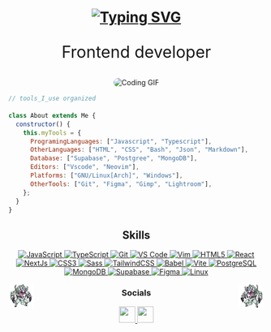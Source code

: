 <h1 align="center">
  <a href="https://git.io/typing-svg">
    <img src="https://readme-typing-svg.herokuapp.com?font=Fira+Code&size=50&pause=1000&color=B814CD&center=true&vCenter=true&lines=Hi+There!%F0%9F%91%8B;I'm+Hronyya!" alt="Typing SVG" />
  </a>
</h1>

<p align="center" style="font-size:2rem;">Frontend developer</p>

<div align="center">
  <img src="https://i.pinimg.com/originals/82/9a/fb/829afba7de253e927c9c56bd58c4ba3d.gif" width="40%" style="border-radius:40px;" alt="Coding GIF">
</div>

```js
// tools_I_use organized

class About extends Me {
  constructor() {
    this.myTools = {
      ProgramingLanguages: ["Javascript", "Typescript"],
      OtherLanguages: ["HTML", "CSS", "Bash", "Json", "Markdown"],
      Database: ["Supabase", "Postgree", "MongoDB"],
      Editors: ["Vscode", "Neovim"],
      Platforms: ["GNU/Linux[Arch]", "Windows"],
      OtherTools: ["Git", "Figma", "Gimp", "Lightroom"],
    };
  }
}
```

<h2 align="center">Skills</h2>
<p align="center">
  <a href="https://developer.mozilla.org/en-US/docs/Web/JavaScript" target="_blank" rel="noreferrer">
    <img src="https://raw.githubusercontent.com/danielcranney/readme-generator/main/public/icons/skills/javascript-colored.svg" width="36" height="36" alt="JavaScript" />
  </a>
  <a href="https://www.typescriptlang.org/" target="_blank" rel="noreferrer">
    <img src="https://raw.githubusercontent.com/danielcranney/readme-generator/main/public/icons/skills/typescript-colored.svg" width="36" height="36" alt="TypeScript" />
  </a>
  <a href="https://git-scm.com/" target="_blank" rel="noreferrer">
    <img src="https://raw.githubusercontent.com/danielcranney/readme-generator/main/public/icons/skills/git-colored.svg" width="36" height="36" alt="Git" />
  </a>
  <a href="https://code.visualstudio.com/" target="_blank" rel="noreferrer">
    <img src="https://raw.githubusercontent.com/danielcranney/readme-generator/main/public/icons/skills/visualstudiocode.svg" width="36" height="36" alt="VS Code" />
  </a>
  <a href="https://www.vim.org/" target="_blank" rel="noreferrer">
    <img src="https://raw.githubusercontent.com/danielcranney/readme-generator/main/public/icons/skills/vim.svg" width="36" height="36" alt="Vim" />
  </a>
  <a href="https://developer.mozilla.org/en-US/docs/Glossary/HTML5" target="_blank" rel="noreferrer">
    <img src="https://raw.githubusercontent.com/danielcranney/readme-generator/main/public/icons/skills/html5-colored.svg" width="36" height="36" alt="HTML5" />
  </a>
  <a href="https://reactjs.org/" target="_blank" rel="noreferrer">
    <img src="https://raw.githubusercontent.com/danielcranney/readme-generator/main/public/icons/skills/react-colored.svg" width="36" height="36" alt="React" />
  </a>
  <a href="https://nextjs.org/docs" target="_blank" rel="noreferrer">
    <img src="https://raw.githubusercontent.com/danielcranney/readme-generator/main/public/icons/skills/nextjs-colored.svg" width="36" height="36" alt="NextJs" />
  </a>
  <a href="https://www.w3.org/TR/CSS/#css" target="_blank" rel="noreferrer">
    <img src="https://raw.githubusercontent.com/danielcranney/readme-generator/main/public/icons/skills/css3-colored.svg" width="36" height="36" alt="CSS3" />
  </a>
  <a href="https://sass-lang.com/" target="_blank" rel="noreferrer">
    <img src="https://raw.githubusercontent.com/danielcranney/readme-generator/main/public/icons/skills/sass-colored.svg" width="36" height="36" alt="Sass" />
  </a>
  <a href="https://tailwindcss.com/" target="_blank" rel="noreferrer">
    <img src="https://raw.githubusercontent.com/danielcranney/readme-generator/main/public/icons/skills/tailwindcss-colored.svg" width="36" height="36" alt="TailwindCSS" />
  </a>
  <a href="https://babeljs.io/" target="_blank" rel="noreferrer">
    <img src="https://raw.githubusercontent.com/danielcranney/readme-generator/main/public/icons/skills/babel-colored.svg" width="36" height="36" alt="Babel" />
  </a>
  <a href="https://vitejs.dev/" target="_blank" rel="noreferrer">
    <img src="https://raw.githubusercontent.com/danielcranney/readme-generator/main/public/icons/skills/vite-colored.svg" width="36" height="36" alt="Vite" />
  </a>
  <a href="https://www.postgresql.org/" target="_blank" rel="noreferrer">
    <img src="https://raw.githubusercontent.com/danielcranney/readme-generator/main/public/icons/skills/postgresql-colored.svg" width="36" height="36" alt="PostgreSQL" />
  </a>
  <a href="https://www.mongodb.com/" target="_blank" rel="noreferrer">
    <img src="https://raw.githubusercontent.com/danielcranney/readme-generator/main/public/icons/skills/mongodb-colored.svg" width="36" height="36" alt="MongoDB" />
  </a>
  <a href="https://supabase.io/" target="_blank" rel="noreferrer">
    <img src="https://raw.githubusercontent.com/danielcranney/readme-generator/main/public/icons/skills/supabase-colored.svg" width="36" height="36" alt="Supabase" />
  </a>
  <a href="https://www.figma.com/" target="_blank" rel="noreferrer">
    <img src="https://raw.githubusercontent.com/danielcranney/readme-generator/main/public/icons/skills/figma-colored.svg" width="36" height="36" alt="Figma" />
  </a>
  <a href="https://www.linux.org" target="_blank" rel="noreferrer">
    <img src="https://raw.githubusercontent.com/danielcranney/readme-generator/main/public/icons/skills/linux-colored.svg" width="36" height="36" alt="Linux" />
  </a>
</p>
<div align="center">
  <img align="right" src="https://github.com/hronyya/hronyya/blob/main/images/golisopod.gif?raw=true" width="10%" alt="Hello Coders"/>
  <img align="left" src="https://github.com/hronyya/hronyya/blob/main/images/golisopod.gif?raw=true" width="10%" style="transform:scaleX(-1);" alt="Hello Coders"/>
</div>
<div align="center">
  <h3>Socials</h3>
  <div>
    <a href="https://discord.com/users/hronyya" target="_blank" rel="noreferrer">
      <picture>
        <source media="(prefers-color-scheme: dark)" srcset="https://raw.githubusercontent.com/danielcranney/readme-generator/main/public/icons/socials/discord-dark.svg" />
        <source media="(prefers-color-scheme: light)" srcset="https://raw.githubusercontent.com/danielcranney/readme-generator/main/public/icons/socials/discord.svg" />
        <img src="https://raw.githubusercontent.com/danielcranney/readme-generator/main/public/icons/socials/discord.svg" width="32" height="32" />
      </picture>
    </a>
    <a href="https://www.github.com/hronyya" target="_blank" rel="noreferrer">
      <picture>
        <source media="(prefers-color-scheme: dark)" srcset="https://raw.githubusercontent.com/danielcranney/readme-generator/main/public/icons/socials/github-dark.svg" />
        <source media="(prefers-color-scheme: light)" srcset="https://raw.githubusercontent.com/danielcranney/readme-generator/main/public/icons/socials/github.svg" />
        <img src="https://raw.githubusercontent.com/danielcranney/readme-generator/main/public/icons/socials/github.svg" width="32" height="32" />
      </picture>
    </a>
  </div>
</div>
